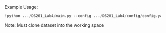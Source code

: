 Example Usage:

```python
!python .../DS201_Lab4/main.py --config .../DS201_Lab4/config/config.yaml
```

Note: Must clone dataset into the working space
